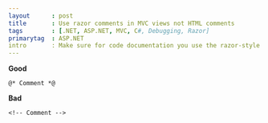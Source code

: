 ```yaml
---
layout      : post
title       : Use razor comments in MVC views not HTML comments
tags        : [.NET, ASP.NET, MVC, C#, Debugging, Razor]
primarytag  : ASP.NET
intro       : Make sure for code documentation you use the razor-style comments in your ASP.NET MVC views, not HTML-style comments. Regular HTML comments will be sent to the client which would increase the page size and expose unnecessary implementation details to the end-user, razor comments are kept server-side.
---
```


**Good**

<!--prettify lang=csharp-->
    @* Comment *@

**Bad**

<!--prettify lang=html-->
    <!-- Comment -->
